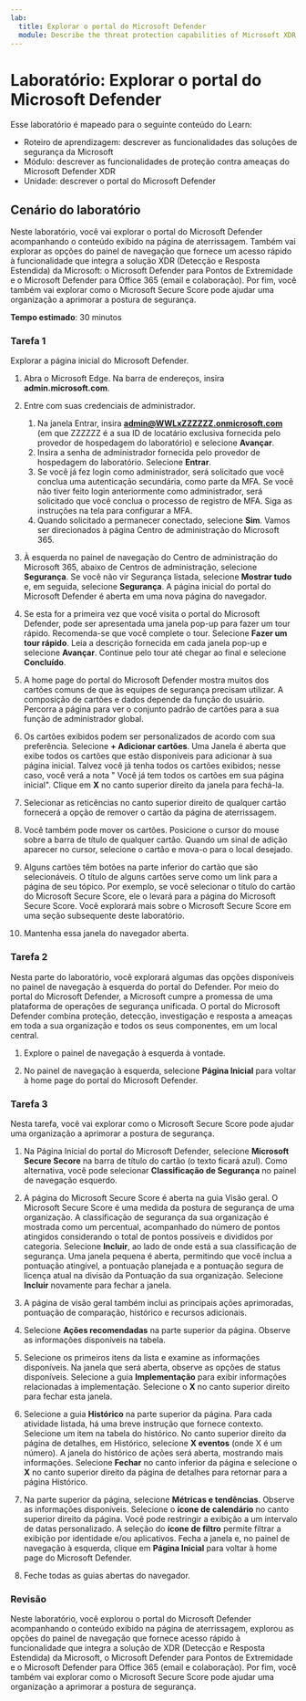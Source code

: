 ```yaml
---
lab:
  title: Explorar o portal do Microsoft Defender
  module: Describe the threat protection capabilities of Microsoft XDR
---
```


# Laboratório: Explorar o portal do Microsoft Defender

Esse laboratório é mapeado para o seguinte conteúdo do Learn:

- Roteiro de aprendizagem: descrever as funcionalidades das soluções de segurança da Microsoft
- Módulo: descrever as funcionalidades de proteção contra ameaças do Microsoft Defender XDR
- Unidade: descrever o portal do Microsoft Defender

## Cenário do laboratório

Neste laboratório, você vai explorar o portal do Microsoft Defender acompanhando o conteúdo exibido na página de aterrissagem. Também vai explorar as opções do painel de navegação que fornece um acesso rápido à funcionalidade que integra a solução XDR (Detecção e Resposta Estendida) da Microsoft: o Microsoft Defender para Pontos de Extremidade e o Microsoft Defender para Office 365 (email e colaboração).  Por fim, você também vai explorar como o Microsoft Secure Score pode ajudar uma organização a aprimorar a postura de segurança.

**Tempo estimado**: 30 minutos

### Tarefa 1

Explorar a página inicial do Microsoft Defender.

1. Abra o Microsoft Edge. Na barra de endereços, insira **admin.microsoft.com**.

1. Entre com suas credenciais de administrador.
    1. Na janela Entrar, insira **admin@WWLxZZZZZZ.onmicrosoft.com** (em que ZZZZZZ é a sua ID de locatário exclusiva fornecida pelo provedor de hospedagem do laboratório) e selecione **Avançar**.
    1. Insira a senha de administrador fornecida pelo provedor de hospedagem do laboratório. Selecione **Entrar**.
    1. Se você já fez login como administrador, será solicitado que você conclua uma autenticação secundária, como parte da MFA. Se você não tiver feito login anteriormente como administrador, será solicitado que você conclua o processo de registro de MFA. Siga as instruções na tela para configurar a MFA.
    1. Quando solicitado a permanecer conectado, selecione **Sim**. Vamos ser direcionados à página Centro de administração do Microsoft 365.

1. À esquerda no painel de navegação do Centro de administração do Microsoft 365, abaixo de Centros de administração, selecione **Segurança**.  Se você não vir Segurança listada, selecione **Mostrar tudo** e, em seguida, selecione **Segurança**.  A página inicial do portal do Microsoft Defender é aberta em uma nova página do navegador.  

1. Se esta for a primeira vez que você visita o portal do Microsoft Defender, pode ser apresentada uma janela pop-up para fazer um tour rápido.  Recomenda-se que você complete o tour.  Selecione **Fazer um tour rápido**.  Leia a descrição fornecida em cada janela pop-up e selecione **Avançar**. Continue pelo tour até chegar ao final e selecione **Concluído**.

1. A home page do portal do Microsoft Defender mostra muitos dos cartões comuns de que às equipes de segurança precisam utilizar. A composição de cartões e dados depende da função do usuário. Percorra a página para ver o conjunto padrão de cartões para a sua função de administrador global.

1. Os cartões exibidos podem ser personalizados de acordo com sua preferência.  Selecione **+ Adicionar cartões**. Uma Janela é aberta que exibe todos os cartões que estão disponíveis para adicionar à sua página inicial.  Talvez você já tenha todos os cartões exibidos; nesse caso, você verá a nota " Você já tem todos os cartões em sua página inicial". Clique em **X** no canto superior direito da janela para fechá-la.

1. Selecionar as reticências no canto superior direito de qualquer cartão fornecerá a opção de remover o cartão da página de aterrissagem.  

1. Você também pode mover os cartões. Posicione o cursor do mouse sobre a barra de título de qualquer cartão. Quando um sinal de adição aparecer no cursor, selecione o cartão e mova-o para o local desejado.  

1. Alguns cartões têm botões na parte inferior do cartão que são selecionáveis. O título de alguns cartões serve como um link para a página de seu tópico.  Por exemplo, se você selecionar o título do cartão do Microsoft Secure Score, ele o levará para a página do Microsoft Secure Score.  Você explorará mais sobre o Microsoft Secure Score em uma seção subsequente deste laboratório.

1. Mantenha essa janela do navegador aberta.

### Tarefa 2

Nesta parte do laboratório, você explorará algumas das opções disponíveis no painel de navegação à esquerda do portal do Defender.  Por meio do portal do Microsoft Defender, a Microsoft cumpre a promessa de uma plataforma de operações de segurança unificada. O portal do Microsoft Defender combina proteção, detecção, investigação e resposta a ameaças em toda a sua organização e todos os seus componentes, em um local central.  

1. Explore o painel de navegação à esquerda à vontade.

1. No painel de navegação à esquerda, selecione **Página Inicial** para voltar à home page do portal do Microsoft Defender.

### Tarefa 3

Nesta tarefa, você vai explorar como o Microsoft Secure Score pode ajudar uma organização a aprimorar a postura de segurança.

1. Na Página Inicial do portal do Microsoft Defender, selecione **Microsoft Secure Secore** na barra de título do cartão (o texto ficará azul).  Como alternativa, você pode selecionar **Classificação de Segurança** no painel de navegação esquerdo.

1. A página do Microsoft Secure Score é aberta na guia Visão geral. O Microsoft Secure Score é uma medida da postura de segurança de uma organização. A classificação de segurança da sua organização é mostrada como um percentual, acompanhado do número de pontos atingidos considerando o total de pontos possíveis e divididos por categoria. Selecione **Incluir**, ao lado de onde está a sua classificação de segurança.  Uma janela pequena é aberta, permitindo que você inclua a pontuação atingível, a pontuação planejada e a pontuação segura de licença atual na divisão da Pontuação da sua organização.  Selecione **Incluir** novamente para fechar a janela.

1. A página de visão geral também inclui as principais ações aprimoradas, pontuação de comparação, histórico e recursos adicionais.

1. Selecione **Ações recomendadas** na parte superior da página.  Observe as informações disponíveis na tabela.  

1. Selecione os primeiros itens da lista e examine as informações disponíveis. Na janela que será aberta, observe as opções de status disponíveis. Selecione a guia **Implementação** para exibir informações relacionadas à implementação. Selecione o **X** no canto superior direito para fechar esta janela.

1. Selecione a guia **Histórico** na parte superior da página.  Para cada atividade listada, há uma breve instrução que fornece contexto.  Selecione um item na tabela do histórico.  No canto superior direito da página de detalhes, em Histórico, selecione **X eventos** (onde X é um número).  A janela do histórico de ações será aberta, mostrando mais informações.  Selecione **Fechar** no canto inferior da página e selecione o **X** no canto superior direito da página de detalhes para retornar para a página Histórico.

1. Na parte superior da página, selecione **Métricas e tendências**.  Observe as informações disponíveis.  Selecione o **ícone de calendário** no canto superior direito da página.  Você pode restringir a exibição a um intervalo de datas personalizado.  A seleção do **ícone de filtro** permite filtrar a exibição por identidade e/ou aplicativos.  Fecha a janela e, no painel de navegação à esquerda, clique em **Página Inicial** para voltar à home page do Microsoft Defender.

1. Feche todas as guias abertas do navegador.

### Revisão

Neste laboratório, você explorou o portal do Microsoft Defender acompanhando o conteúdo exibido na página de aterrissagem, explorou as opções do painel de navegação que fornece acesso rápido à funcionalidade que integra a solução de XDR (Detecção e Resposta Estendida) da Microsoft, o Microsoft Defender para Pontos de Extremidade e o Microsoft Defender para Office 365 (email e colaboração).  Por fim, você também vai explorar como o Microsoft Secure Score pode ajudar uma organização a aprimorar a postura de segurança.

